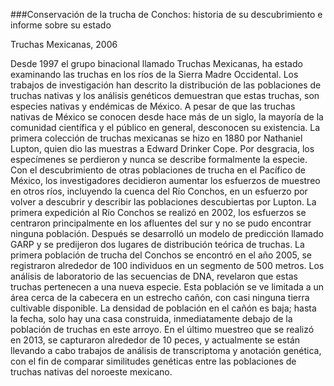 ###Conservación de la trucha de Conchos: historia de su descubrimiento e informe sobre su estado

Truchas Mexicanas, 2006

Desde 1997 el grupo binacional llamado Truchas Mexicanas, ha estado examinando las truchas en los ríos de la Sierra Madre Occidental. Los trabajos de investigación han descrito la distribución de las poblaciones de truchas nativas y los análisis genéticos demuestran que estas truchas, son especies nativas y endémicas de México. A pesar de que las truchas nativas de México se conocen desde hace más de un siglo, la mayoría de la comunidad científica y el público en general, desconocen su existencia. La primera colección de truchas mexicanas se hizo en 1880 por Nathaniel Lupton, quien dio las muestras a Edward Drinker Cope. Por desgracia, los especímenes se perdieron y nunca se describe formalmente la especie. Con el descubrimiento de otras poblaciones de trucha en el Pacífico de México, los investigadores decidieron aumentar los esfuerzos de muestreo en otros ríos, incluyendo la cuenca del Río Conchos, en un esfuerzo por volver a descubrir y describir las poblaciones descubiertas por Lupton. La primera expedición al Río Conchos se realizó en 2002, los esfuerzos se centraron principalmente en los afluentes del sur y no se pudo encontrar ninguna población. Después se desarrolló un modelo de predicción llamado GARP y se predijeron dos lugares de distribución teórica de truchas. La primera población de trucha del Conchos se encontró en el año 2005, se registraron alrededor de 100 individuos en un segmento de 500 metros. Los análisis de laboratorio de las secuencias de DNA, revelaron que estas truchas pertenecen a una nueva especie. Esta población se ve limitada a un área cerca de la cabecera en un estrecho cañón, con casi ninguna tierra cultivable disponible. La densidad de población en el cañón es baja; hasta la fecha, solo hay una casa construida, inmediatamente debajo de la población de truchas en este arroyo. En el último muestreo que se realizó en 2013, se capturaron alrededor de 10 peces, y actualmente se están llevando a cabo trabajos de análisis de transcriptoma y anotación genética, con el fin de comparar similitudes genéticas entre las poblaciones de truchas nativas del noroeste mexicano.

